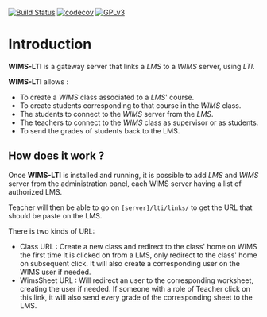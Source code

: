 [![Build Status](https://travis-ci.org/PremierLangage/wims-lti.svg?branch=master)](https://travis-ci.org/PremierLangage/wims-lti)
[![codecov](https://codecov.io/gh/PremierLangage/wims-lti/branch/master/graph/badge.svg)](https://codecov.io/gh/PremierLangage/wims-lti)
[![GPLv3](https://img.shields.io/badge/license-GPLv3-brightgreen.svg)](#)


# Introduction

**WIMS-LTI** is a gateway server that links a *LMS* to a *WIMS* server, using *LTI*.

**WIMS-LTI** allows :

* To create a *WIMS* class associated to a *LMS*' course.
* To create students corresponding to that course in the *WIMS* class.
* The students to connect to the *WIMS* server from the *LMS*.
* The teachers to connect to the *WIMS* class as supervisor or as students.
* To send the grades of students back to the LMS.


## How does it work ?

Once **WIMS-LTI** is installed and running, it is possible to add *LMS* and *WIMS* server
from the administration panel, each WIMS server having a list of authorized LMS.

Teacher will then be able to go on `[server]/lti/links/` to get the URL that should be
paste on the LMS.

There is two kinds of URL:

* Class URL : Create a new class and redirect to the class' home on WIMS the first time it is
    clicked on from a LMS, only redirect to the class' home on subsequent click. It will also create
    a corresponding user on the WIMS user if needed.
* WimsSheet URL : Will redirect an user to the corresponding worksheet, creating the user if needed.
    If someone with a role of Teacher click on this link, it will also send every grade of the
    corresponding sheet to the LMS.
